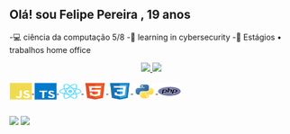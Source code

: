 ## Olá! sou Felipe Pereira , 19 anos
-💻 ciência da computação 5/8
-🧠 learning in cybersecurity
-🧠 Estágios • trabalhos home office

<div align="center">
  <a href="https://github.com/aeFelipe2004">
  <img height="180em" src="https://github-readme-stats.vercel.app/api?username=aeFelipe2004&show_icons=true&theme=dracula&include_all_commits=true&count_private=true"/>
  <img height="180em" src="https://github-readme-stats.vercel.app/api/top-langs/?username=aeFelipe2004&layout=compact&langs_count=7&theme=dracula"/>
</div>
   
   
<div style="display: inline_block"><br>
  <img align="center" alt="Rafa-Js" height="30" width="40" src="https://raw.githubusercontent.com/devicons/devicon/master/icons/javascript/javascript-plain.svg">
  <img align="center" alt="Rafa-Ts" height="30" width="40" src="https://raw.githubusercontent.com/devicons/devicon/master/icons/typescript/typescript-plain.svg">
  <img align="center" alt="Rafa-React" height="30" width="40" src="https://raw.githubusercontent.com/devicons/devicon/master/icons/react/react-original.svg">
  <img align="center" alt="Rafa-HTML" height="30" width="40" src="https://raw.githubusercontent.com/devicons/devicon/master/icons/html5/html5-original.svg">
  <img align="center" alt="Rafa-CSS" height="30" width="40" src="https://raw.githubusercontent.com/devicons/devicon/master/icons/css3/css3-original.svg">
  <img align="center" alt="Rafa-Python" height="30" width="40" src="https://raw.githubusercontent.com/devicons/devicon/master/icons/python/python-original.svg">
   <img align="center" alt="Rafa-php" height="30" width="40" src="https://raw.githubusercontent.com/devicons/devicon/master/icons/php/php-original.svg">

</div>
   
   ##
   
 <a href = "mailto:felipe2004try@gmail.com"><img src="https://img.shields.io/badge/-Gmail-%23333?style=for-the-badge&logo=gmail&logoColor=white" alvo ="_blank"></a>
  <a href="https://app.rocketseat.com.br/me/felipepereira001" target="_blank"><img src="https://img.shields.io/badge/-ROCKETSEAT-%23E4405F?style=for-the-badge&logo=ROCKETSEAT&logoColor=white" target="_blank"></a>
  </div>
   
